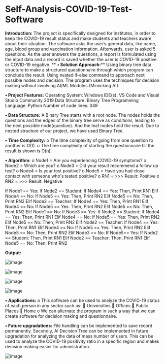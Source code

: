# Self-Analysis-COVID-19-Test-Software

**Introduction:**
The project is specifically designed for institutes, in order to keep the COVID-19 result status and make students and teachers aware about their situation. The software asks the user’s general data, like name, age, blood group and vaccination information. Afterwards, user is asked 5 questions. As the user answers the questions, a report is formulated using the input data and a record is saved whether the user is COVID-19 positive or COVID-19 negative. 
**
**•	Solution Approach:****
Using binary tree data structure to make a structured questionnaire through which program can conclude the result. Using nested if-else command to approach next possible nodes and decision. The program uses the techniques for decision making without involving AI/ML Modules.(Mimicking AI)

**•	Project Features:**
Operating System: Windows
IDE(s): VS Code and Visual Studio Community 2019
Data Structure: Binary Tree
Programming Language: Python
Number of code lines: 349

**•	Data Structure:**
A Binary Tree starts with a root node. The nodes holds the questions and the edges of the binary tree serve as conditions, leading to the next possible node(question). And the leaf nodes hold the result. Due to nested structure of our project, we have used  Binary Tree.

**•	Time Complexity:**
o	The time complexity of going from one question to another is O(1).
o	The time complexity of starting the questionnaire till the result is shown is O(n).

**•	Algorithm:**
o	Node1 = Are you experiencing COVID-19 symptoms?
o	Node2 = Which are you?
o	Node3 = Did your result recommend a follow up test?
o	Node4 = Is your test positive?
o	Node5 = Have you had close contact with someone who's tested positive?
o	RN1 = >>> Result: Positive
o	RN2 = >>> Result: Negative  

If Node1 == Yes:
If Node2 == Student:
If Node4 == Yes:
Then, Print RN1
                                        Elif Node4 == No:
If Node5 == Yes:
Then, Print RN2
	Elif Node5 == No:
 	Then, Print RN2
  Elif Node2 == Teacher:
 	If Node4 == Yes:
	Then, Print RN1
Elif Node4 == No:
	If Node5 == Yes:
 	Then, Print RN2
	Elif Node5 == No:
 	Then, Print RN2
Elif Node1 == No:
If Node3 == Yes:
If Node2 == Student:
If Node4 == Yes:
Then, Print RN1
Elif Node4 == No:
If Node5 == Yes:
Then, Print RN2
Elif Node5 == No:
Then, Print RN2
Elif Node2 == Teacher:
If Node4 == Yes:
Then, Print RN1
Elif Node4 == No:
If Node5 == Yes:
Then, Print RN2
Elif Node5 == No:
Then, Print RN2
Elif Node3 == No:
If Node5== Yes:
If Node2 == Student:
Then, Print RN1
Elif Node2 == Teacher:
Then, Print RN1
Elif Node5 == No:
Then, Print RN2

**Output:**

![image](https://user-images.githubusercontent.com/92652883/193618042-20f9b1e6-9cd5-4f5d-84fb-91bdf6223734.png)

![image](https://user-images.githubusercontent.com/92652883/193618076-9afd99e1-2008-4f50-96ec-e6b5d0aef82e.png)

![image](https://user-images.githubusercontent.com/92652883/193618122-3130c124-6193-4c22-8af1-cf425ed353f6.png)

![image](https://user-images.githubusercontent.com/92652883/193618172-bf7602b6-2257-46c1-9648-6220b6950d8b.png)


**•	Applications:**
o	This software can be used to analyze the COVID-19 status of each person in any sector such as:
	Universities
	Offices
	Public Places
	Home
o	We can alternate the program in such a way that we can create software for  decision making and questionnaire.

**•	Future upgradations:**
File handling can be implemented to save record permanently. Secondly, AI Decision Tree can be implemented in future upgradation for analyzing the data of mass number of users. This can be used to analyze the COVID-19 positivity ratio in a specific region and makes decision making easier for administration.

![image](https://user-images.githubusercontent.com/92652883/193617769-80ad4d96-81e4-4b2c-9c96-37c691fd10a5.png)



